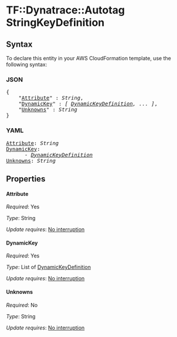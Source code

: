 # TF::Dynatrace::Autotag StringKeyDefinition

## Syntax

To declare this entity in your AWS CloudFormation template, use the following syntax:

### JSON

<pre>
{
    "<a href="#attribute" title="Attribute">Attribute</a>" : <i>String</i>,
    "<a href="#dynamickey" title="DynamicKey">DynamicKey</a>" : <i>[ <a href="dynamickeydefinition.md">DynamicKeyDefinition</a>, ... ]</i>,
    "<a href="#unknowns" title="Unknowns">Unknowns</a>" : <i>String</i>
}
</pre>

### YAML

<pre>
<a href="#attribute" title="Attribute">Attribute</a>: <i>String</i>
<a href="#dynamickey" title="DynamicKey">DynamicKey</a>: <i>
      - <a href="dynamickeydefinition.md">DynamicKeyDefinition</a></i>
<a href="#unknowns" title="Unknowns">Unknowns</a>: <i>String</i>
</pre>

## Properties

#### Attribute

_Required_: Yes

_Type_: String

_Update requires_: [No interruption](https://docs.aws.amazon.com/AWSCloudFormation/latest/UserGuide/using-cfn-updating-stacks-update-behaviors.html#update-no-interrupt)

#### DynamicKey

_Required_: Yes

_Type_: List of <a href="dynamickeydefinition.md">DynamicKeyDefinition</a>

_Update requires_: [No interruption](https://docs.aws.amazon.com/AWSCloudFormation/latest/UserGuide/using-cfn-updating-stacks-update-behaviors.html#update-no-interrupt)

#### Unknowns

_Required_: No

_Type_: String

_Update requires_: [No interruption](https://docs.aws.amazon.com/AWSCloudFormation/latest/UserGuide/using-cfn-updating-stacks-update-behaviors.html#update-no-interrupt)

